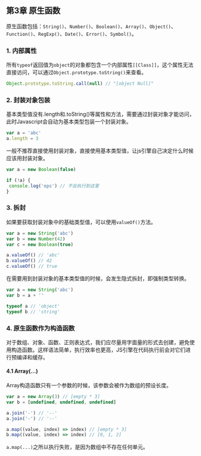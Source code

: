 ## 第3章 原生函数

原生函数包括：`String()`、`Number()`、`Boolean()`、`Array()`、`Object()`、`Function()`、`RegExp()`、`Date()`、`Error()`、`Symbol()`。

### 1. 内部属性

所有`typeof`返回值为`object`的对象都包含一个内部属性`[[Class]]`，这个属性无法直接访问，可以通过`Object.prototype.toString()`来查看。

``` javascript
Object.prototype.toString.call(null) // "[object Null]"
```

### 2. 封装对象包装

基本类型值没有.length和.toString()等属性和方法，需要通过封装对象才能访问，此时Javascript会自动为基本类型包装一个封装对象。

``` javascript
var a = 'abc'
a.length = 3
```

一般不推荐直接使用封装对象，直接使用基本类型值，让js引擎自己决定什么时候应该用封装对象。

``` javascript
var a = new Boolean(false)

if (!a) {
 console.log('ops') // 不会执行到这里
}
```

### 3. 拆封

如果要获取封装对象中的基础类型值，可以使用`valueOf()`方法。

``` javascript
var a = new String('abc')
var b = new Number(42)
var c = new Boolean(true)

a.valueOf() // 'abc'
b.valueOf() // 42
c.valueOf() // true
```

在需要用到封装对象的基本类型值的时候，会发生隐式拆封，即强制类型转换。

``` javascript
var a = new String('abc')
var b = a + ''

typeof a // 'object'
typeof b // 'string'

```

### 4. 原生函数作为构造函数

对于数组、对象、函数、正则表达式，我们应尽量用字面量的形式去创建，避免使用构造函数。这样语法简单，执行效率也更高，JS引擎在代码执行前会对它们进行预编译和缓存。

#### 4.1 Array(...)

Array构造函数只有一个参数的时候，该参数会被作为数组的预设长度。

``` javascript
var a = new Array(3) // [empty * 3]
var b = [undefined, undefined, undefined]

a.join('-') // '--'
a.join('-') // '--'

a.map((value, index) => index) // [empty * 3]
b.map((value, index) => index) // [0, 1, 2]
```

`a.map(...)`之所以执行失败，是因为数组中不存在任何单元。
